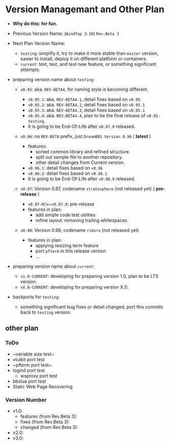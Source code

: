# Version Managemant and Other Plan

* **Why do this: for fun.**

* Previous Version Name: (`WindTop 3.10`) `Rev.Beta 3`

* Next Plan Version Name:
    + `testing`: simplify it, try to make it more stable than `master` version, easier to install, deploy it on different platform or containers.
    + `current`: test, test, and test new feature, or something significant attempts.

* preparing version name about `testing`:

    + `v0.95`: aka. `REV-BETA4`, for naming style is becoming different.
        - `v0.95.1`: aka. `REV-BETA4.1`, detail fixes based on `v0.95`
        - `v0.95.2`: aka. `REV-BETA4.2`, detail fixes based on `v0.95.1`
        - `v0.95.3`: aka. `REV-BETA4.3`, detail fixes based on `v0.95.1`
        - `v0.95.4`: aka. `REV-BETA4.4`, plan to be the final release of `v0.95-testing`.
        - It is going to be End-Of-Life after `v0.97.0` released.

    + `v0.96`: no `REV-BETA` prefix, just `DreamBBS Version 0.96` ( **latest** )
        - features: 
          * sorted common library and refined structure.
          * split out sample file to another repository.
          * other detail changes from Current version.
        - `v0.96.1`: detail fixes based on `v0.96`
        - `v0.96.2`: detail fixes based on `v0.96.1`
        - It is going to be End-Of-Life after `v0.98.0` released.

    + `v0.97`: Version 0.97, codename `stratosphere` (not released yet) ( **pre-release** )
        - `v0.97-RCx`~`v0.97.0`: pre-release
        - features in plan:
          * add simple code test utilities
          * refine layout: removing trailing whitespaces.
    + `v0.98`: Version 0.98, codename `rimuru` (not released yet)
        - features in plan:
          * applying resizing term feature
          * port `pfterm` in this release version
          * ...

* preparing version name about `current`:
    + `v1.0-CURRENT`: developing for preparing version 1.0, plan to be LTS version.
    + `vX.0-CURRENT`: developing for preparing version X.0.

* backports for `testing`:
    + something significant bug fixes or detail changed, port this commits back to `testing` version.

## other plan

### ToDo
* ~variable size test~
* vtuikit port test
* ~pfterm port test~
* logind port test
  - wsproxy port test
* bbslua port test
* Static Web Page Recovering

### Version Number
+ v1.0:
    - features (from Rev.Beta 3):
    - fixes (from Rev.Beta 3):
    - changed (from Rev.Beta 3):
+ v2.0:
+ v3.0: